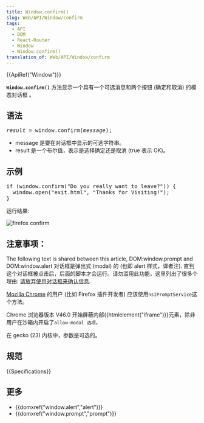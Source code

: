 ```yaml
---
title: Window.confirm()
slug: Web/API/Window/confirm
tags:
  - API
  - DOM
  - React-Router
  - Window
  - Window.confirm()
translation_of: Web/API/Window/confirm
---
```

<div>{{ApiRef("Window")}}</div>

<p><code><strong>Window.confirm()</strong></code> 方法显示一个具有一个可选消息和两个按钮 (确定和取消) 的模态对话框 。</p>

<h2 id="Syntax">语法</h2>

<pre><em>result</em> = window.confirm(<em>message</em>);
</pre>

<ul>
 <li>message 是要在对话框中显示的可选字符串。</li>
 <li>result 是一个布尔值，表示是选择确定还是取消 (true 表示 OK)。</li>
</ul>

<h2 id="Example">示例</h2>

<pre>if (window.confirm("Do you really want to leave?")) {
  window.open("exit.html", "Thanks for Visiting!");
}
</pre>

<p>运行结果: </p>

<p><img alt="firefox confirm" src="firefoxcomfirmdialog_zpsf00ec381.png"><br>
  </p>

<h2 id="Notes">注意事项：</h2>

<p>The following text is shared between this article, DOM:window.prompt and DOM:window.alert 对话框是弹出式 (modal) 的 (也即 alert 样式，译者注). 直到这个对话框被点击后，后面的脚本才会运行。请勿滥用此功能，这里列出了很多个理由: <a href="http://alistapart.com/article/neveruseawarning">请放弃使用对话框来确认信息</a>.</p>

<p><a href="/en-US/Chrome">Mozilla Chrome</a> 的用户 (比如 Firefox 插件开发者) 应该使用<code>nsIPromptService</code>这个方法。</p>

<p>Chrome 浏览器版本 V46.0 开始屏蔽内部{{htmlelement("iframe")}}元素，除非用户在沙箱内开启了<code>allow-modal 选项。</code></p>

<p>在 gecko (23) 内核中，参数是可选的。</p>

<h2 id="Specification">规范</h2>

{{Specifications}}

<h2 id="See_also">更多</h2>

<ul>
 <li>{{domxref("window.alert","alert")}}</li>
 <li>{{domxref("window.prompt","prompt")}}</li>
</ul>
